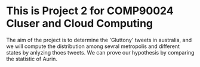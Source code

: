 # This is Project 2 for COMP90024 Cluser and Cloud Computing
The aim of the project is to determine the 'Gluttony' tweets in australia, and we will compute the distribution among sevral metropolis and different states by anlyzing thoes tweets. We can prove our hypothesis by comparing the statistic of Aurin.
